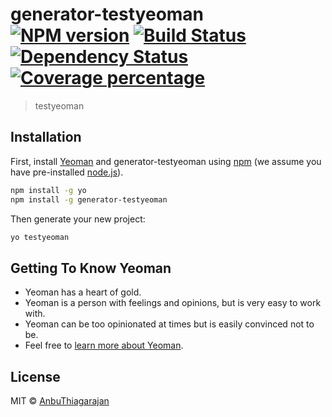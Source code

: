 # generator-testyeoman [![NPM version][npm-image]][npm-url] [![Build Status][travis-image]][travis-url] [![Dependency Status][daviddm-image]][daviddm-url] [![Coverage percentage][coveralls-image]][coveralls-url]
> testyeoman

## Installation

First, install [Yeoman](http://yeoman.io) and generator-testyeoman using [npm](https://www.npmjs.com/) (we assume you have pre-installed [node.js](https://nodejs.org/)).

```bash
npm install -g yo
npm install -g generator-testyeoman
```

Then generate your new project:

```bash
yo testyeoman
```

## Getting To Know Yeoman

 * Yeoman has a heart of gold.
 * Yeoman is a person with feelings and opinions, but is very easy to work with.
 * Yeoman can be too opinionated at times but is easily convinced not to be.
 * Feel free to [learn more about Yeoman](http://yeoman.io/).

## License

MIT © [AnbuThiagarajan](www.salesforce.com)


[npm-image]: https://badge.fury.io/js/generator-testyeoman.svg
[npm-url]: https://npmjs.org/package/generator-testyeoman
[travis-image]: https://travis-ci.org/AnbuThiagarajan/generator-testyeoman.svg?branch=master
[travis-url]: https://travis-ci.org/AnbuThiagarajan/generator-testyeoman
[daviddm-image]: https://david-dm.org/AnbuThiagarajan/generator-testyeoman.svg?theme=shields.io
[daviddm-url]: https://david-dm.org/AnbuThiagarajan/generator-testyeoman
[coveralls-image]: https://coveralls.io/repos/AnbuThiagarajan/generator-testyeoman/badge.svg
[coveralls-url]: https://coveralls.io/r/AnbuThiagarajan/generator-testyeoman
